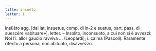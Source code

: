 ```yaml
---
title: insüèto
letter: I
---
```

insüèto agg. [dal lat. insuetus, comp. di in-2 e suetus, part. pass. di suescĕre «abituare»], letter. – Insolito, inconsueto, a cui non si è avvezzi: Noi l’i. allor gaudio ravviva ... (Leopardi); i. calma (Pascoli). Raramente riferito a persona, non abituato, disavvezzo.